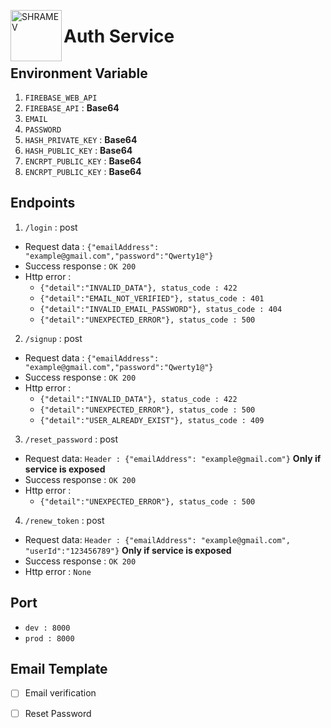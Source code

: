 
<a href="https://ibb.co/tH3bJCb"><img src="https://i.ibb.co/8mXj78j/v1-logo-blue-01.png" alt="SHRAMEV" align=left width=82 border="0"></a>

# Auth Service


## Environment Variable

1. `FIREBASE_WEB_API` 
2. `FIREBASE_API` :  **Base64**
3. `EMAIL`
4. `PASSWORD`
5. `HASH_PRIVATE_KEY` : **Base64**
6. `HASH_PUBLIC_KEY` : **Base64**
7. `ENCRPT_PUBLIC_KEY` : **Base64**
8. `ENCRPT_PUBLIC_KEY` : **Base64**

## Endpoints

 1. `/login` : post         
                       
 * Request data : `{"emailAddress": "example@gmail.com","password":"Qwerty1@"}`
 * Success response : `OK 200`
 * Http error : 
	*  `{"detail":"INVALID_DATA"}, status_code : 422`
	 * `{"detail":"EMAIL_NOT_VERIFIED"}, status_code : 401`
	 * `{"detail":"INVALID_EMAIL_PASSWORD"}, status_code : 404`	
	 * `{"detail":"UNEXPECTED_ERROR"}, status_code : 500`
              

  
     

 2. `/signup` : post 
     
   * Request data :  `{"emailAddress":  "example@gmail.com","password":"Qwerty1@"}`
   *  Success response : `OK 200`
   *  Http error :
	    *  `{"detail":"INVALID_DATA"}, status_code : 422`
	    * `{"detail":"UNEXPECTED_ERROR"}, status_code : 500`
	    * `{"detail":"USER_ALREADY_EXIST"}, status_code : 409`
                 


 3. `/reset_password`  :  post
* Request data: `Header : {"emailAddress": "example@gmail.com"}` **Only if service is exposed**
* Success response : `OK 200`
*  Http error : 
   * `{"detail":"UNEXPECTED_ERROR"}, status_code : 500`


4. `/renew_token` : post
* Request data: `Header : {"emailAddress": "example@gmail.com", "userId":"123456789"}` **Only if service is exposed**
*  Success response : `OK 200`
*  Http error : `None`


## Port

 - `dev : 8000`
 - `prod : 8000`

## Email Template

 - [ ] Email verification
 - [ ] Reset Password



  
